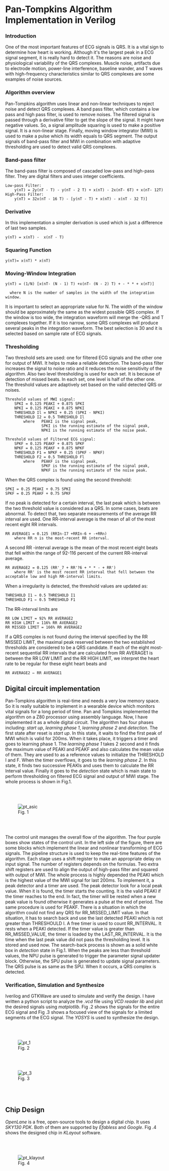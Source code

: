 


# **Pan-Tompkins Algorithm Implementation in Verilog**
### Introduction
One of the most important features of ECG signals is QRS. It is a vital sign to determine how heart is working. Although it's the largest peak in a ECG signal segment, it is really hard to detect it. The reasons are noise and physiological variability of the QRS complexes. Muscle noise, artifacts due to electrode motion, power-line interference, baseline wander, and T waves with high-frequency characteristics similar to QRS complexes are some examples of noise sources.
### Algorithm overview
Pan-Tompkins algorithm uses linear and non-linear techniques to reject noise and detect QRS complexes. A band pass filter, which contains a low pass and high pass filter, is used to remove noises. The filtered signal is passed through a derivative filter to get the slope of the signal. It might have negative values. So, a signal amplitude squaring is used to make a positive signal. It is a non-linear stage. Finally, moving window integrator (MWI) is used to make a pulse which its width equals to QRS segment. The output signals of band-pass filter and MWI in combination with adaptive thresholding are used to detect valid QRS complexes.
### Band-pass filter
The band-pass filter is composed of cascaded low-pass and high-pass filter. They are digital filters and uses integer coefficients. 

	Low-pass Filter:
		y(nT) = 2y(nT - T) - y(nT - 2 T) + x(nT) - 2x(nT- 6T) + x(nT- 12T)
	High-Pass Filter:
		y(nT) = 32x(nT - 16 T) - [y(nT - T) + x(nT) - x(nT - 32 T)]

### Derivative
In this implementation a simpler derivation is used which is just a difference of last two samples.

	y(nT) = x(nT) -  x(nT - T)

### Squaring Function

	y(nT)= x(nT) * x(nT)

### Moving-Window Integration

	y(nT) = (1/N) [x(nT- (N - 1) T) +x(nT- (N - 2) T) + - * * + x(nT)]

	  where N is the number of samples in the width of the integration window.

It is important to select an appropriate value for N. The width of the window should be approximately the same as the widest possible QRS complex. If the window is too wide, the integration waveform will merge the -QRS and T complexes together. If it is too narrow, some QRS complexes will produce several peaks in the integration waveform. The best selection is 30 and it is selected based on sample rate of ECG signals.
### Thresholding
Two threshold sets are used: one for filtered ECG signals and the other one for output of MWI. It helps to make a reliable detection. The band-pass filter increases the signal to noise ratio and it reduces the noise sensitivity of the algorithm. Also two level thresholding is used for each set. It is because of detection of missed beats. In each set, one level is half of the other one. The threshold values are adaptively set based on the valid detected QRS or noises.

	Threshold values of MWI signal:
		SPKI = 0.125 PEAKI + 0.875 SPKI 
		NPKI = 0.125 PEAKI + 0.875 NPKI
		THRESHOLD Il = NPKI + 0.25 (SPKI - NPKI)
		THRESHOLD I2 = 0.5 THRESHOLD Il
			where	PEAKI is the signal peak,
					SPKI is the running estimate of the signal peak,
					NPKI is the running estimate of the noise peak.
	
	Threshold values of Filtered ECG signal:
		SPKF = 0.125 PEAKF + 0.875 SPKF
		NPKF = 0.125 PEAKF + 0.875 NPKF
		THRESHOLD F1 = NPKF + 0.25 (SPKF - NPKF)
		THRESHOLD F2 = 0.5 THRESHOLD Fl
			where	PEAKF is the signal peak,
					SPKF is the running estimate of the signal peak,
					NPKF is the running estimate of the noise peak.

When the QRS complex is found using the second threshold:
	
	SPKI = 0.25 PEAKI + 0.75 SPKI
	SPKF = 0.25 PEAKF + 0.75 SPKF
	
If no peak is detected for a certain interval, the last peak which is between the two threshold value is considered as a QRS.
In some cases, beats are abnormal. To detect that, two separate measurements of the average RR interval are used. One RR-interval average is the mean of all of the most recent eight RR intervals. 

	RR AVERAGE1 = 0.125 (RRIn-I7 +RRIn-6 + -+RRn)
		where RR n is the most-recent RR interval.
A second RR -interval average is the mean of the most recent eight beats that fell within the range of 92-116 percent of the current RR-interval average. 

	RR AVERAGE2 = 0.125 (RR'_7 + RR'?6 + * * - + RR')
		where RR' is the most recent RR interval that fell between the acceptable low and high RR-interval limits.
When a irregularity is detected, the threshold values are updated as:

	THRESHOLD I1 ⇐ 0.5 THRESHOLD I1
	THRESHOLD F1 ⇐ 0.5 THRESHOLD F1

The RR-interval limits are

	RR LOW LIMIT = 92% RR AVERAGE2
	RR HIGH LIMIT = 116% RR AVERAGE2
	RR MISSED LIMIT = 166% RR AVERAGE2

If a QRS complex is not found during the interval specified by the RR MISSED LIMIT, the maximal peak reserved between the two established thresholds are considered to be a QRS candidate.
If each of the eight most-recent sequential RR intervals that are calculated from RR AVERAGE1 is between the RR LOW LIMIT and the RR HIGH LIMIT, we interpret the heart rate to be regular for these eight heart beats and

	RR AVERAGE2 ⇐ RR AVERAGE1
## Digital circuit implementation
Pan-Tompkins algorithm is real-time and needs a very low memory space. So it is really suitable to implement in a wearable device which monitors vital signals for a long period of time. Pan and Tompkins implemented the algorithm on a Z80 processor using assembly language. Now, I have implemented it as a whole digital circuit.
The algorithm has four phases including: *start up*, *learning phase 1*, *learning phase 2* and *detection*. The first state after reset is *start up*. In this state, it waits to find the first peak of MWI which is valid for 200ms. When it takes place, it triggers a timer and goes to learning phase 1. The *learning phase 1* takes 2 second and it finds the maximum value of PEAKI and PEAKF and also calculates the mean value of them. They are used to as a reference values to initialize the THRESHOLD I and F. When the timer overflows, it goes to the *learning phase 2*. In this state, it finds two successive PEAKIs and uses them to calculate the RR Interval value. Finally it goes to the *detection* state which is main state to perform thresholding on filtered ECG signal and output of MWI stage. The whole process is shown in Fig.1.


<br />
<br />


<figure>
  <img src="https://github.com/hosein-mokarian/pan_tompkins_verilog/blob/main/figs/pt_asic.jpg" alt="pt_asic">
  <figcaption>Fig. 1</figcaption>
</figure>


<br />
<br />


The control unit manages the overall flow of the algorithm. The four purple boxes show states of the control unit. In the left side of the figure, there are some blocks which implement the linear and nonlinear transforming of ECG signals. The pipeline structure is used to keep the real-time features of the algorithm. Each stage uses a shift register to make an appropriate delay on input signal. The number of registers depends on the formulas. Two extra shift registers are used to align the output of high-pass filter and squared with output of MWI.
The whole process is highly depended the PEAKI which is the highest value of the MWI signal for last 200ms. To implement it, a peak detector and a timer are used. The peak detector look for a local peak value. When it is found, the timer starts the counting. It is the valid PEAKI if the timer reaches to the end. In fact, the timer will be rested when a new peak value is found otherwise it generates a pulse at the end of period. The same procedure is used for PEAKF.
There is a situation in which the algorithm could not find any QRS for RR_MISSED_LIMIT value. In that situation, it has to search back and use the last detected PEAKI which is not greater than THRESHOULD I. A free timer is used to count RR_INTERVAL. It rests when a PEAKI detected. If the timer value is greater than RR_MISSED_VALUE, the timer is loaded by the LAST_RR_INTERVAL. It is the time when the last peak value did not pass the thresholding level. It is stored and used now. The search-back process is shown as a solid white box in *detection* state in Fig.1.
When the peaks are less than threshold values, the NPU pulse is generated to trigger the parameter signal updater block. Otherwise, the SPU pulse is generated to update signal parameters. The QRS pulse is as same as the SPU. When it occurs, a QRS complex is detected. 
### Verification, Simulation and Synthesize
Iverilog and GTKWave are used to simulate and verify the design. I have written a python script to analyze the *.vcd* file using *VCD reader lib* and plot the desired signals using *matplotlib*. Fig .2 shows the signals for the entire ECG signal and Fig .3 shows a focused view of the signals for a limited segments of the ECG signal.
The *YOSYS* is used to synthesize the design.


<br />
<br />

<figure>
  <img src="https://github.com/hosein-mokarian/pan_tompkins_verilog/blob/main/figs/pt_1.jpeg" alt="pt_1">
  <figcaption>Fig. 2</figcaption>
</figure>


<br />
<br />



<figure>
  <img src="https://github.com/hosein-mokarian/pan_tompkins_verilog/blob/main/figs/pt_3.jpeg" alt="pt_3">
  <figcaption>Fig. 3</figcaption>
</figure>


<br />
<br />


## Chip Design
*OpenLane* is a free, open-source tools to design a digital chip. It uses *SKY130 PDK*. Both of them are supported by *Efabless* and *Google*. Fig .4 shows the designed chip in *KLayout* software.


<br />
<br />


<figure>
  <img src="https://github.com/hosein-mokarian/pan_tompkins_verilog/blob/main/figs/pt_klayout.jpg" alt="pt_klayout">
  <figcaption>Fig. 4</figcaption>
</figure>

